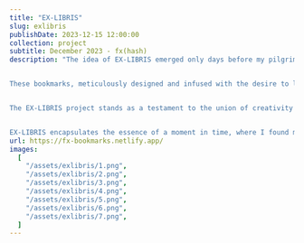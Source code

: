 ```yaml
---
title: "EX-LIBRIS"
slug: exlibris
publishDate: 2023-12-15 12:00:00
collection: project
subtitle: December 2023 - fx(hash)
description: "The idea of EX-LIBRIS emerged only days before my pilgrimage to the Artblocks Marfa Weekend in September. What began as an intent to craft exquisite bookmarks for a select circle swiftly transformed into a revelation of the creative potential within this seemingly modest format. From this first batch only 32 bookmarks came into existence.


These bookmarks, meticulously designed and infused with the desire to learn, served as more than placeholders within pages. They encapsulated a narrative of artistic exploration, self discovery and interpersonal connections. It was in this moment of realization that the decision to immortalize this project on the blockchain took root.


The EX-LIBRIS project stands as a testament to the union of creativity and the possibilities made possible by blockchain technology. Each bookmark, a work of art in its own right, represents a fragment of this creative journey. With an ethos of uniqueness and individuality, each holder will have the opportunity to redeem their bookmark (or set) after minting, offering a tangible and signed testament to this unique artistic endeavor.


EX-LIBRIS encapsulates the essence of a moment in time, where I found my tribe as an artist and transformed into an enduring testament to art's evolution—an ode to tradition, knowledge, innovation, and the limitless horizons of art in the digital age."
url: https://fx-bookmarks.netlify.app/
images:
  [
    "/assets/exlibris/1.png",
    "/assets/exlibris/2.png",
    "/assets/exlibris/3.png",
    "/assets/exlibris/4.png",
    "/assets/exlibris/5.png",
    "/assets/exlibris/6.png",
    "/assets/exlibris/7.png",
  ]
---
```

